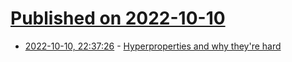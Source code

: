# [Published on 2022-10-10](index.md)

* [2022-10-10, 22:37:26](https://lobste.rs/s/sn0kyz/hyperproperties_why_they_re_hard) - [Hyperproperties and why they're hard](https://kmicinski.com/hyperproperties-hard)
